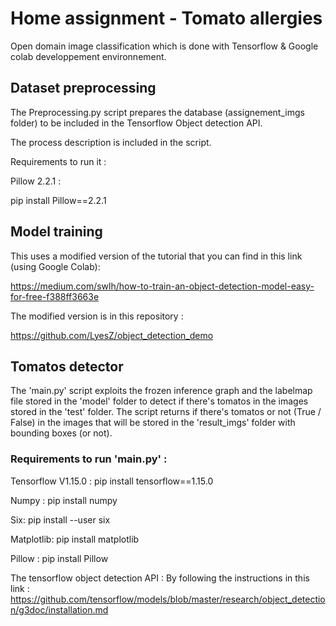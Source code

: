 # Home assignment - Tomato allergies

Open domain image classification which is done with Tensorflow & Google colab developpement environnement.



## Dataset preprocessing 

The Preprocessing.py script prepares the database (assignement_imgs folder) to be included in the Tensorflow Object detection API.

The process description is included in the script.

Requirements to run it :

Pillow 2.2.1 : 

pip install Pillow==2.2.1


## Model training

This uses a modified version of the tutorial that you can find in this link (using Google Colab):

https://medium.com/swlh/how-to-train-an-object-detection-model-easy-for-free-f388ff3663e

The modified version is in this repository :

https://github.com/LyesZ/object_detection_demo
 

## Tomatos detector

The 'main.py' script exploits the frozen inference graph and the labelmap file stored in the 'model' folder to detect if there's tomatos in the images stored in the 'test' folder.
The script returns if there's tomatos or not (True / False) in the images that will be stored in the 'result_imgs' folder with bounding boxes (or not).

### Requirements to run 'main.py' :

Tensorflow V1.15.0 : 
			pip install tensorflow==1.15.0

Numpy : 
			pip install numpy

Six:
			pip install --user six

Matplotlib:
			pip install matplotlib

Pillow :
			pip install Pillow

The tensorflow object detection API :
			By following the instructions in this link : 
					https://github.com/tensorflow/models/blob/master/research/object_detection/g3doc/installation.md






